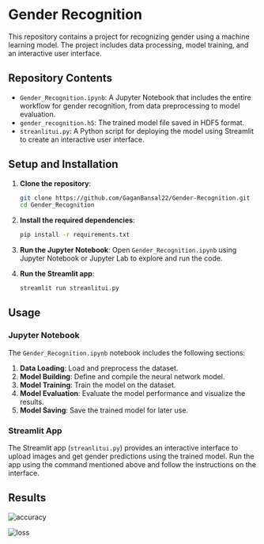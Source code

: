 # Gender Recognition

This repository contains a project for recognizing gender using a machine learning model. The project includes data processing, model training, and an interactive user interface.

## Repository Contents

- `Gender_Recognition.ipynb`: A Jupyter Notebook that includes the entire workflow for gender recognition, from data preprocessing to model evaluation.
- `gender_recognition.h5`: The trained model file saved in HDF5 format.
- `streanlitui.py`: A Python script for deploying the model using Streamlit to create an interactive user interface.

## Setup and Installation

1. **Clone the repository**:
   ```bash
   git clone https://github.com/GaganBansal22/Gender-Recognition.git
   cd Gender_Recognition
   ```

2. **Install the required dependencies**:
   ```bash
   pip install -r requirements.txt
   ```

3. **Run the Jupyter Notebook**:
   Open `Gender_Recognition.ipynb` using Jupyter Notebook or Jupyter Lab to explore and run the code.

4. **Run the Streamlit app**:
   ```bash
   streamlit run streanlitui.py
   ```

## Usage

### Jupyter Notebook

The `Gender_Recognition.ipynb` notebook includes the following sections:

1. **Data Loading**: Load and preprocess the dataset.
2. **Model Building**: Define and compile the neural network model.
3. **Model Training**: Train the model on the dataset.
4. **Model Evaluation**: Evaluate the model performance and visualize the results.
5. **Model Saving**: Save the trained model for later use.

### Streamlit App

The Streamlit app (`streanlitui.py`) provides an interactive interface to upload images and get gender predictions using the trained model. Run the app using the command mentioned above and follow the instructions on the interface.

## Results

![accuracy](https://github.com/user-attachments/assets/bfe8f131-3560-46ec-ad12-764d950ce917)

![loss](https://github.com/user-attachments/assets/9e19f2d8-7275-4fdd-ba89-d7f6b081b23c)
